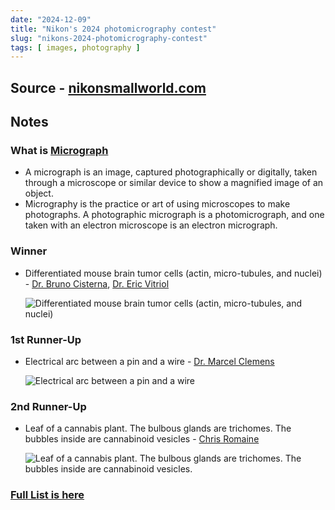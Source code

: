 ```yaml
---
date: "2024-12-09"
title: "Nikon's 2024 photomicrography contest"
slug: "nikons-2024-photomicrography-contest"
tags: [ images, photography ]
---
```




## Source - [nikonsmallworld.com][1]

## Notes

### What is [Micrograph][2]
* A micrograph is an image, captured photographically or digitally, taken through a microscope or similar device to show a magnified image of an object.
* Micrography is the practice or art of using microscopes to make photographs. A photographic micrograph is a photomicrograph, and one taken with an electron microscope is an electron micrograph.

### Winner
* Differentiated mouse brain tumor cells (actin, micro-tubules, and nuclei) - [Dr. Bruno Cisterna][3], [Dr. Eric Vitriol][4]

  <img src="https://www.nikonsmallworld.com/images/photos/2024/1st-2024_Cisterna_Bruno_e34391_f23807.jpg" alt="Differentiated mouse brain tumor cells (actin, micro-tubules, and nuclei)" class="image-center" />

### 1st Runner-Up
* Electrical arc between a pin and a wire - [Dr. Marcel Clemens][5]

  <img src="https://www.nikonsmallworld.com/images/photos/2024/2nd-2024_Clemens_Marcel_e33787_f22817.jpg" alt="Electrical arc between a pin and a wire" class="image-center" />

### 2nd Runner-Up
* Leaf of a cannabis plant. The bulbous glands are trichomes. The bubbles inside are cannabinoid vesicles - [Chris Romaine][6]

  <img src="https://www.nikonsmallworld.com/images/photos/2024/3rd-2024_Romaine_Chris_e33468_f22309.jpg" alt="Leaf of a cannabis plant. The bulbous glands are trichomes. The bubbles inside are cannabinoid vesicles." class="image-center" />

### [Full List is here][1]



   [1]: https://www.nikonsmallworld.com/galleries/2024-photomicrography-competition
   [2]: https://en.wikipedia.org/wiki/Micrograph
   [3]: https://www.nikonsmallworld.com/people/bruno-cisterna
   [4]: https://www.nikonsmallworld.com/people/eric-vitriol
   [5]: https://www.nikonsmallworld.com/people/marcel-clemens
   [6]: https://www.nikonsmallworld.com/people/chris-romaine
